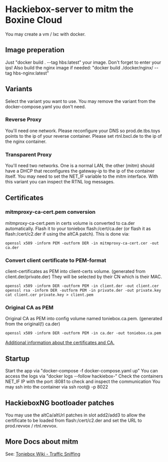 # Hackiebox-server to mitm the Boxine Cloud
You may create a vm / lxc with docker.

## Image preperation
Just "docker build . --tag hbs:latest" your image. Don't forget to enter your ips!
Also build the nginx image if needed: "docker build ./docker/nginx/ --tag hbs-nginx:latest"

## Variants
Select the variant you want to use. You may remove the variant from the docker-compose.yaml you don't need.

### Reverse Proxy
You'll need one network. Please reconfigure your DNS so prod.de.tbs.toys points to the ip of your reverse container. Please set rtnl.bxcl.de to the ip of the nginx container.  

### Transparent Proxy
You'll need two networks. One is a normal LAN, the other (mitm) should have a DHCP that reconfigures the gateway-ip to the ip of the container itself. You may need to set the NET_IF variable to the mitm interface.
With this variant you can inspect the RTNL log messages.

## Certificates
### mitmproxy-ca-cert.pem conversion
mitmproxy-ca-cert.pem in certs volume is converted to ca.der automatically. Flash it to your toniebox flash:/cert/ca.der (or flash it as flash:/cert/c2.der if using the altCA patch). 
This is done via:
```
openssl x509 -inform PEM -outform DER -in mitmproxy-ca-cert.cer -out ca.der
```

### Convert **client certificate** to **PEM**-format
client-certificates as PEM into client-certs volume. (generated from client.der/private.der) They will be selected by their CN which is their MAC.
```
openssl x509 -inform DER -outform PEM -in client.der -out client.cer
openssl rsa -inform DER -outform PEM -in private.der -out private.key
cat client.cer private.key > client.pem
```

### Original CA as PEM
Original CA as PEM into config volume named toniebox.ca.pem. (generated from  the original(!) ca.der)
```
openssl x509 -inform DER -outform PEM -in ca.der -out toniebox.ca.pem
```

[Additional information about the certificates and CA.](https://github.com/toniebox-reverse-engineering/toniebox/wiki/Traffic-Sniffing#certificates-helpers-just-for-legacy-reasons)

## Startup
Start the app via "docker-compose -f docker-compose.yaml up"
You can access the logs via "docker logs --follow hackiebox-<variant-name>"
Check the containers NET_IF IP with the port :8081 to check and inspect the communication
You may ssh into the container via ssh root@<ip> -p 8022

## HackieboxNG bootloader patches
You may use the altCa/altUrl patches in slot add2/add3 to allow the certificate to be loaded from flash:/cert/c2.der and set the URL to prod.revvox / rtnl.revvox.

## More Docs about mitm
See: [Toniebox Wiki - Traffic Sniffing](https://github.com/toniebox-reverse-engineering/toniebox/wiki/Traffic-Sniffing)
